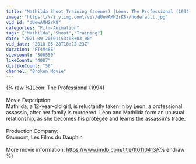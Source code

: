 ```yaml
---
title: "Mathilda Shoot Training (scenes) |Léon: The Professional (1994)|HD|"
image: "https:\/\/i.ytimg.com\/vi\/dUewAMH2rK8\/hqdefault.jpg"
vid_id: "dUewAMH2rK8"
categories: "Film-Animation"
tags: ["Mathilda","Shoot","Training"]
date: "2021-09-20T01:53:08+03:00"
vid_date: "2018-05-28T18:22:23Z"
duration: "PT4M48S"
viewcount: "308550"
likeCount: "4087"
dislikeCount: "56"
channel: "Broken Movie"
---
```

{% raw %}Léon: The Professional (1994)<br /><br />Movie Depcription:<br />Mathilda, a 12-year-old girl, is reluctantly taken in by Léon, a professional assassin, after her family is murdered. Léon and Mathilda form an unusual relationship, as she becomes his protégée and learns the assassin's trade.<br /><br />Production Company:<br />Gaumont, Les Films du Dauphin<br /><br />More movie information: <a rel="nofollow" target="blank" href="https://www.imdb.com/title/tt0110413/">https://www.imdb.com/title/tt0110413/</a>{% endraw %}
